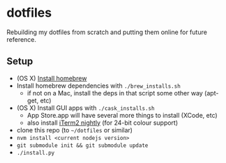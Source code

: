 # dotfiles

Rebuilding my dotfiles from scratch and putting them online for future reference.


## Setup

* (OS X) [Install homebrew](http://brew.sh/)
* Install homebrew dependencies with `./brew_installs.sh`
    * if not on a Mac, install the deps in that script some other way (apt-get, etc)
* (OS X) Install GUI apps with `./cask_installs.sh`
    * App Store.app will have several more things to install (XCode, etc)
    * also install [iTerm2 nightly](https://iterm2.com/downloads/nightly/)
      (for 24-bit colour support)
* clone this repo (to `~/dotfiles` or similar)
* `nvm install <current nodejs version>`
* `git submodule init && git submodule update`
* `./install.py`
